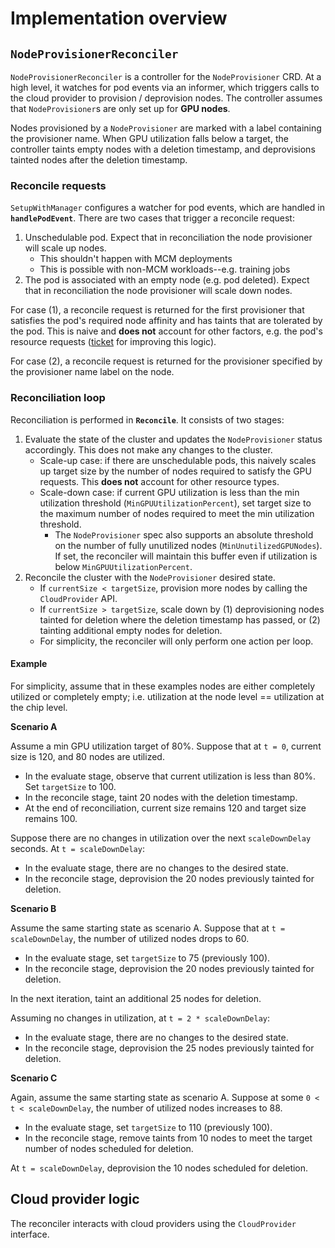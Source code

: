 # Implementation overview

## `NodeProvisionerReconciler`
`NodeProvisionerReconciler` is a controller for the `NodeProvisioner` CRD. At a high level, it watches for pod events via an informer, which triggers calls to the cloud provider to provision / deprovision nodes. The controller assumes that `NodeProvisioner`s are only set up for **GPU nodes**.

Nodes provisioned by a `NodeProvisioner` are marked with a label containing the provisioner name. When GPU utilization falls below a target, the controller taints empty nodes with a deletion timestamp, and deprovisions tainted nodes after the deletion timestamp.

### Reconcile requests
`SetupWithManager` configures a watcher for pod events, which are handled in **`handlePodEvent`**. There are two cases that trigger a reconcile request:
1. Unschedulable pod. Expect that in reconciliation the node provisioner will scale up nodes.
    * This shouldn't happen with MCM deployments
    * This is possible with non-MCM workloads--e.g. training jobs
2. The pod is associated with an empty node (e.g. pod deleted). Expect that in reconciliation the node provisioner will scale down nodes.

For case (1), a reconcile request is returned for the first provisioner that satisfies the pod's required node affinity and has taints that are tolerated by the pod. This is naive and **does not** account for other factors, e.g. the pod's resource requests ([ticket](https://linear.app/baseten/issue/BT-14498/account-for-non-gpu-resources-when-matching-pods-provisioners) for improving this logic).

For case (2), a reconcile request is returned for the provisioner specified by the provisioner name label on the node.

### Reconciliation loop
Reconciliation is performed in **`Reconcile`**. It consists of two stages:
1. Evaluate the state of the cluster and updates the `NodeProvisioner` status accordingly. This does not make any changes to the cluster.
    * Scale-up case: if there are unschedulable pods, this naively scales up target size by the number of nodes required to satisfy the GPU requests. This **does not** account for other resource types.
    * Scale-down case: if current GPU utilization is less than the min utilization threshold (`MinGPUUtilizationPercent`), set target size to the maximum number of nodes required to meet the min utilization threshold.
        * The `NodeProvisioner` spec also supports an absolute threshold on the number of fully unutilized nodes (`MinUnutilizedGPUNodes`). If set, the reconciler will maintain this buffer even if utilization is below `MinGPUUtilizationPercent`.
2. Reconcile the cluster with the `NodeProvisioner` desired state.
    * If `currentSize < targetSize`, provision more nodes by calling the `CloudProvider` API.
    * If `currentSize > targetSize`, scale down by (1) deprovisioning nodes tainted for deletion where the deletion timestamp has passed, or (2) tainting additional empty nodes for deletion.
    * For simplicity, the reconciler will only perform one action per loop.

#### Example
For simplicity, assume that in these examples nodes are either completely utilized or completely empty; i.e. utilization at the node level == utilization at the chip level.

**Scenario A**

Assume a min GPU utilization target of 80%. Suppose that at `t = 0`, current size is 120, and 80 nodes are utilized.
* In the evaluate stage, observe that current utilization is less than 80%. Set `targetSize` to 100.
* In the reconcile stage, taint 20 nodes with the deletion timestamp.
* At the end of reconciliation, current size remains 120 and target size remains 100.

Suppose there are no changes in utilization over the next `scaleDownDelay` seconds. At `t = scaleDownDelay`:
* In the evaluate stage, there are no changes to the desired state.
* In the reconcile stage, deprovision the 20 nodes previously tainted for deletion.

**Scenario B**

Assume the same starting state as scenario A. Suppose that at `t = scaleDownDelay`, the number of utilized nodes drops to 60.
* In the evaluate stage, set `targetSize` to 75 (previously 100).
* In the reconcile stage, deprovision the 20 nodes previously tainted for deletion.

In the next iteration, taint an additional 25 nodes for deletion.

Assuming no changes in utilization, at `t = 2 * scaleDownDelay`:
* In the evaluate stage, there are no changes to the desired state.
* In the reconcile stage, deprovision the 25 nodes previously tainted for deletion.

**Scenario C**

Again, assume the same starting state as scenario A. Suppose at some `0 < t < scaleDownDelay`, the number of utilized nodes increases to 88.
* In the evaluate stage, set `targetSize` to 110 (previously 100).
* In the reconcile stage, remove taints from 10 nodes to meet the target number of nodes scheduled for deletion.

At `t = scaleDownDelay`, deprovision the 10 nodes scheduled for deletion.

## Cloud provider logic
The reconciler interacts with cloud providers using the `CloudProvider` interface.
